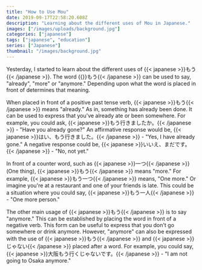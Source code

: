 ```yaml
---
title: "How to Use Mou"
date: 2019-09-17T22:58:20.608Z
description: "Learning about the different uses of Mou in Japanese."
images: ["/images/uploads/background.jpg"]
categories: ["japanese"]
tags: ["japanese", "education"]
series: ["Japanese"]
thumbnail: "/images/background.jpg"
---
```


Yesterday, I started to learn about the different uses of {{< japanese >}}もう{{< /japanese >}}. The word {{<japanese>}}もう{{< /japanese >}} can be used to say, "already", "more" or "anymore." Depending upon what the word is placed in front of determines that meaning.

When placed in front of a positive past tense verb, {{< japanese >}}もう{{< /japanese >}} means "already." As in, something has already been done. It can be used to express that you've already ate or been somewhere. For example, you could ask, {{< japanese >}}もう行きましたか。{{< /japanese >}} - "Have you already gone?" An affirmative response would be, {{< japanese >}}はい、もう行きました。{{< /japanese >}} - "Yes, I have already gone." A negative response could be, {{< japanese >}}いいえ、まだです。{{< /japanese >}} - "No, not yet."

In front of a counter word, such as {{< japanese >}}一つ{{< /japanese >}} (One thing), {{< japanese >}}もう{{< /japanese >}} means "more." For example, {{< japanese >}}もう一つ{{< /japanese >}} means, "One more." Or imagine you're at a restaurant and one of your friends is late. This could be a situation where you could say, {{< japanese >}}もう一人{{< /japanese >}} - "One more person."

The other main usage of {{< japanese >}}もう{{< /japanese >}} is to say "anymore." This can be established by placing the word in front of a negative verb. This form can be useful to express that you don't go somewhere or drink anymore. However, "anymore" can also be expressed with the use of {{< japanese >}}もう{{< /japanese >}} and {{< japanese >}}じゃない{{< /japanese >}} placed after a word. For example, you could say, {{< japanese >}}大阪もう行くじゃないです。{{< /japanese >}} - "I am not going to Osaka anymore."
